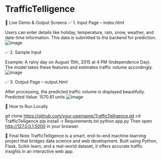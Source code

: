 # TrafficTelligence
📌 Live Demo & Output Screens
✅ 1. Input Page – index.html

Users can enter details like holiday, temperature, rain, snow, weather, and date-time information.
This data is submitted to the backend for prediction.
![image](https://github.com/user-attachments/assets/16e53d0d-fbc3-4276-9987-6e4aff4966b2)

✅ 2. Sample Input

Example: A rainy day on August 15th, 2015 at 4 PM (Independence Day).
The model takes these features and estimates traffic volume accordingly.
![image](https://github.com/user-attachments/assets/0c7d3348-0380-48af-844a-3017943bbb4f)

✅ 3. Output Page – output.html

After processing, the predicted traffic volume is displayed beautifully.
Predicted Value: 1570.81 units
![image](https://github.com/user-attachments/assets/bd09b0e0-dfe4-42e0-9cfa-06fb30c88ab6)

🚀 How to Run Locally

git clone https://github.com/your-username/TrafficTelligence.git
cd TrafficTelligence
pip install -r Requirements.txt
python app.py
Then open http://127.0.0.1:5000 in your browser.

🎯 Final Note
TrafficTelligence is a smart, end-to-end machine learning project that bridges data science and web development.
Built using Python, Flask, Scikit-learn, and a real-world dataset, it offers accurate traffic insights in an interactive web app.

